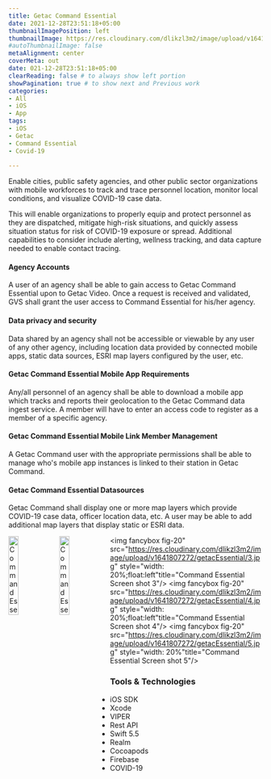 ```yaml
---
title: Getac Command Essential
date: 2021-12-28T23:51:18+05:00
thumbnailImagePosition: left
thumbnailImage: https://res.cloudinary.com/dlikzl3m2/image/upload/v1641807276/getacEssential/icon.png
#autoThumbnailImage: false
metaAlignment: center
coverMeta: out
date: 021-12-28T23:51:18+05:00
clearReading: false # to always show left portion
showPagination: true # to show next and Previous work
categories:
- All
- iOS
- App
tags:
- iOS
- Getac
- Command Essential 
- Covid-19
 
---
```


Enable cities, public safety agencies, and other public sector organizations with mobile workforces to track and trace personnel location, monitor local conditions, and visualize COVID-19 case data.
<!--more-->

This will enable organizations to properly equip and protect personnel as they are dispatched, mitigate high-risk situations, and quickly assess situation status for risk of COVID-19 exposure or spread. Additional capabilities to consider include alerting, wellness tracking, and data capture needed to enable contact tracing. 

#### Agency Accounts

A user of an agency shall be able to gain access to Getac Command Essential upon to Getac Video. Once a request is received and validated, GVS shall grant the user access to Command Essential for his/her agency.

#### Data privacy and security

Data shared by an agency shall not be accessible or viewable by any user of any other agency, including location data provided by connected mobile apps, static data sources, ESRI map layers configured by the user, etc.

#### Getac Command Essential Mobile App Requirements

Any/all personnel of an agency shall be able to download a mobile app which tracks and reports their geolocation to the Getac Command data ingest service. A member will have to enter an access code to register as a member of a specific agency.

#### Getac Command Essential Mobile Link Member Management

A Getac Command user with the appropriate permissions shall be able to manage who's mobile app instances is linked to their station in Getac Command.

#### Getac Command Essential Datasources

Getac Command shall display one or more map layers which provide COVID-19 case data, officer location data, etc. A user may be able to add additional map layers that display static or ESRI data.


<img classes="fancybox fig-50" src="https://res.cloudinary.com/dlikzl3m2/image/upload/v1641807272/getacEssential/1.jpg" style="width: 20%;float:left"
title="Command Essential Screen shot 1"/>
<img  classes="fancybox fig-50" src="https://res.cloudinary.com/dlikzl3m2/image/upload/v1641807272/getacEssential/2.jpg" style="width: 20%;float:left"
title="Command Essential Screen shot 2"/>
<img  fancybox  fig-20" src="https://res.cloudinary.com/dlikzl3m2/image/upload/v1641807272/getacEssential/3.jpg" style="width: 20%;float:left"title="Command Essential Screen shot 3"/>
<img  fancybox  fig-20" src="https://res.cloudinary.com/dlikzl3m2/image/upload/v1641807272/getacEssential/4.jpg" style="width: 20%;float:left"title="Command Essential Screen shot 4"/>
<img  fancybox  fig-20" src="https://res.cloudinary.com/dlikzl3m2/image/upload/v1641807272/getacEssential/5.jpg" style="width: 20%"title="Command Essential Screen shot 5"/> 
 


 



### Tools & Technologies

* iOS SDK
* Xcode
* VIPER
* Rest API
* Swift 5.5
* Realm
* Cocoapods
* Firebase  
* COVID-19


